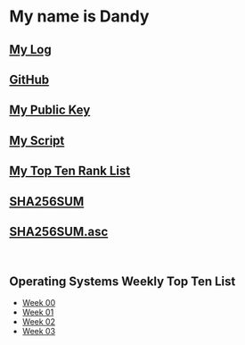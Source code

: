 # My name is Dandy

## [My Log](TXT/mylog.txt)
## [GitHub](https://github.com/dandyfebriano/os202/)
## [My Public Key](TXT/mypubkey.txt)
## [My Script](TXT/myscript.sh)
## [My Top Ten Rank List](TXT/myrank.txt)
## [SHA256SUM](TXT/SHA256SUM)
## [SHA256SUM.asc](TXT/SHA256SUM.asc)
<br>

## Operating Systems Weekly Top Ten List
- [Week 00](w00.md)
- [Week 01](w01.md)
- [Week 02](w02.md)
- [Week 03](w03.md)
